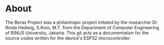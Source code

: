 # About
The Beras Project was a philantropic project initated by the researcher Dr. Rinda Hedwig, S.Kom, M.T. from the Department of Computer Engineering of BINUS University, Jakarta. This git acts as a documentation for the source codes written for the device's ESP32 microcontroller.